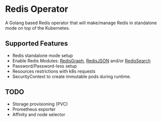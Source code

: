 # Redis Operator

A Golang based Redis operator that will make/manage Redis in standalone mode on top of the Kubernetes.

## Supported Features


* Redis standalone mode setup
* Enable Redis Modules:  [RedisGraph](https://oss.redislabs.com/redisgraph/), [RedisJSON](https://oss.redislabs.com/redisjson/) and/or [RedisSearch](https://oss.redislabs.com/redisearch/)
* Password/Password-less setup
* Resources restrictions with k8s requests
* SecurityContext to create immutable pods during runtime.

## TODO
* Storage provisioning (PVC) 
* Prometheus exporter
* Affinity and node selector



